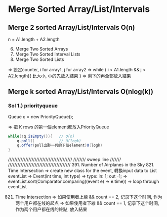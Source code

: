 # Merge Sorted Array/List/Intervals

## Merge 2 sorted Array/List/Intervals O(n) 
n = A1.length + A2.length

6. Merge Two Sorted Arrays
839. Merge Two Sorted Interval Lists
165. Merge Two Sorted Lists

=> 設定counter, i for array1, j for array2
=> while ( i < A1.length && j < A2.length){
    比大小, 小的先放入結果
  }
=> 剩下的再全部放入結果

## Merge k sorted Array/List/Intervals O(nlog(k)) 
### Sol 1.) priorityqueue
Queue<T> q = new PriorityQueue<T>(); </br>

=> 把 K rows 的第一個element都放入PriorityQueue </br>
``` java
while(!q.isEmpty()){   // O(n)
    q.poll()           // O(logk)
    q.offer(poll出那一列的下個element)O(logk)
}
```

/////////////////////////////////////////
////////  sweep line   ///////
////////////////////////////////////////
391. Number of Airplanes in the Sky
821. Time Intersection
=> create new class for the event, 轉換input data to List<Event> eventList
=> Event(int time, int type) 
=> type: in: 1; out -1;
=> eventList.sort(Comparator.comparing((event e) -> e.time))
=> loop through eventList

821. Time Intersection
=> 如果使用者上線 && count == 2, 记录下这个时间, 作为两个用户都在线的起点
=> 如果使用者下線 && count == 1, 记录下这个时间, 作为两个用户都在线的終點, 放入結果
